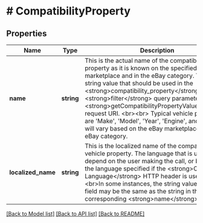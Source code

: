 # # CompatibilityProperty

## Properties

Name | Type | Description | Notes
------------ | ------------- | ------------- | -------------
**name** | **string** | This is the actual name of the compatible vehicle property as it is known on the specified eBay marketplace and in the eBay category. This is the string value that should be used in the &lt;strong&gt;compatibility_property&lt;/strong&gt; and &lt;strong&gt;filter&lt;/strong&gt; query parameters of a &lt;strong&gt;getCompatibilityPropertyValues&lt;/strong&gt; request URI. &lt;br&gt;&lt;br&gt; Typical vehicle properties are &#39;Make&#39;, &#39;Model&#39;, &#39;Year&#39;, &#39;Engine&#39;, and &#39;Trim&#39;, but will vary based on the eBay marketplace and the eBay category. | [optional]
**localized_name** | **string** | This is the localized name of the compatible vehicle property. The language that is used will depend on the user making the call, or based on the language specified if the &lt;strong&gt;Content-Language&lt;/strong&gt; HTTP header is used.&lt;br&gt;&lt;br&gt;In some instances, the string value in this field may be the same as the string in the corresponding &lt;strong&gt;name&lt;/strong&gt; field. | [optional]

[[Back to Model list]](../../README.md#models) [[Back to API list]](../../README.md#endpoints) [[Back to README]](../../README.md)
